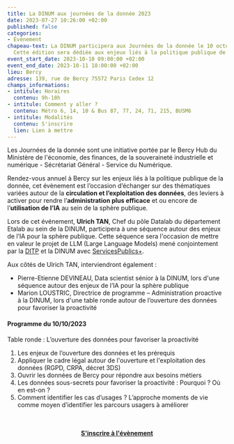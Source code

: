 ```yaml
---
title: La DINUM aux journées de la donnée 2023
date: 2023-07-27 10:26:00 +02:00
published: false
categories:
- Évènement
chapeau-text: La DINUM participera aux Journées de la donnée le 10 octobre prochain.
  Cette édition sera dédiée aux enjeux liés à la politique publique de la donnée.
event_start_date: 2023-10-10 09:00:00 +02:00
event_end_date: 2023-10-11 18:00:00 +02:00
lieu: Bercy
adresse: 139, rue de Bercy 75572 Paris Cedex 12
champs_informations:
- intitule: Horaires
  contenu: 9h-18h
- intitule: Comment y aller ?
  contenu: Métro 6, 14, 10 & Bus 87, 77, 24, 71, 215, BUSM6
- intitule: Modalités
  contenu: S'inscrire
  lien: Lien à mettre
---
```


Les Journées de la donnée sont une initiative portée par le Bercy Hub du Ministère de l'économie, des finances, de la souveraineté industrielle et numérique - Sécrétariat Général - Service du Numérique.

Rendez-vous annuel à Bercy sur les enjeux liés à la politique publique de la donnée, cet évènement est l’occasion d’échanger sur des thématiques variées autour de la **circulation et l’exploitation des données**,  des leviers à activer pour rendre l’**administration plus efficace** et ou encore de l’**utilisation de l’IA** au sein de la sphère publique.

Lors de cet événement, **Ulrich TAN**, Chef du pôle Datalab du département Etalab au sein de la DINUM, participera à une séquence autour des enjeux de l’IA pour la sphère publique. Cette séquence sera l'occasion de mettre en valeur le projet de LLM (Large Language Models) mené conjointement par la [DITP](https://www.transformation.gouv.fr/le-ministere/ditp) et la DINUM avec [ServicesPublics+](https://www.gouvernement.fr/actualite/services-publics-un-service-public-plus-proche-plus-simple-plus-efficace). 

Aux côtés de Ulrich TAN, interviendront également :

* Pierre-Etienne DEVINEAU, Data scientist sénior à la DINUM, lors d'une séquence autour des enjeux de l’IA pour la sphère publique
* Marion LOUSTRIC, Directrice de programme – Administration proactive à la DINUM, lors d'une table ronde autour de l’ouverture des données pour favoriser la proactivité 

#### Programme du 10/10/2023
Table ronde : L’ouverture des données pour favoriser la proactivité
1. Les enjeux de l’ouverture des données et les prérequis
2. Appliquer le cadre légal autour de l'ouverture et l'exploitation des données (RGPD, CRPA, décret 3DS)
3. Ouvrir les données de Bercy pour répondre aux besoins métiers  
4. Les données sous-secrets pour favoriser la proactivité : Pourquoi ? Où en est-on ?  
5. Comment identifier les cas d’usages ? L’approche moments de vie comme moyen d’identifier les parcours usagers à améliorer
<br>
<br>

<div align="center"><a href="mettre le lien"><b>S'inscrire à l'évènement</b></a></div>
<br>